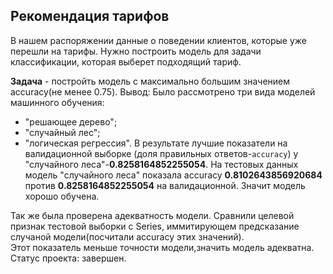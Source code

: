 ## Рекомендация тарифов
В нашем распоряжении данные о поведении клиентов, которые уже перешли на тарифы.
Нужно построить модель для задачи классификации, которая выберет подходящий тариф.

**Задача** - постройть модель с максимально большим значением accuracy(не менее 0.75).
Вывод:
Было рассмотрено три вида моделей машинного обучения:
- "решающее дерево";
- "случайный лес";
- "логическая регрессия".
В результате лучшие показатели на валидационной выборке (доля правильных ответов-`accuracy`) у "случайного леса"-**0.8258164852255054**.
На тестовых данных модель "случайного леса" показала accuracy **0.8102643856920684** против **0.8258164852255054** на валидационной. 
Значит модель хорошо обучена.

Так же была проверена адекватность модели. Сравнили целевой признак тестовой выборки с Series, иммитирующем предсказание случаной модели(посчитали accuracy этих значений).<br>
Этот показатель меньше точности модели,значить модель адекватна.
Статус проекта: завершен.
